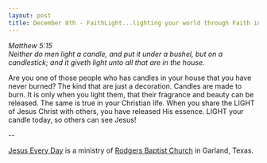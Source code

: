 ```yaml
---
layout: post
title: December 8th - FaithLight...lighting your world through Faith in the
---
```


_Matthew 5:15  
Neither do men light a candle, and put it under a bushel, but on a
candlestick; and it giveth light unto all that are in the house._

Are you one of those people who has candles in your house that you
have never burned? The kind that are just a decoration. Candles are
made to burn. It is only when you light them, that their fragrance
and beauty can be released. The same is true in your Christian life.
When you share the LIGHT of Jesus Christ with others, you have
released His essence. LIGHT your candle today, so others can see
Jesus!

 --

<a href=http://jesuseveryday.net>Jesus Every Day</a> is a ministry of <a href=http://rodgersbaptist.net>Rodgers Baptist Church</a> in Garland, Texas.
